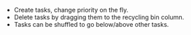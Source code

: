 - Create tasks, change priority on the fly.
- Delete tasks by dragging them to the recycling bin column.
- Tasks can be shuffled to go below/above other tasks.
